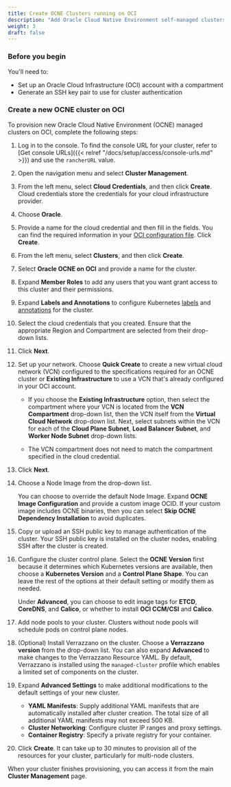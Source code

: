 ```yaml
---
title: Create OCNE Clusters running on OCI
description: "Add Oracle Cloud Native Environment self-managed clusters running on OCI to your multicluster environment"
weight: 3
draft: false
---
```


### Before you begin

You'll need to:

* Set up an Oracle Cloud Infrastructure (OCI) account with a compartment
* Generate an SSH key pair to use for cluster authentication

### Create a new OCNE cluster on OCI

To provision new Oracle Cloud Native Environment (OCNE) managed clusters on OCI, complete the following steps:

1. Log in to the console. To find the console URL for your cluster, refer to [Get console URLs]({{< relref "/docs/setup/access/console-urls.md" >}}) and use the `rancherURL` value.
1. Open the navigation menu and select **Cluster Management**.
1. From the left menu, select **Cloud Credentials**, and then click **Create**. Cloud credentials store the credentials for your cloud infrastructure provider.
1. Choose **Oracle**.
1. Provide a name for the cloud credential and then fill in the fields. You can find the required information in your [OCI configuration file](https://docs.oracle.com/en-us/iaas/Content/API/Concepts/apisigningkey.htm#Required_Keys_and_OCIDs). Click **Create**.
1. From the left menu, select **Clusters**, and then click **Create**.
1. Select **Oracle OCNE on OCI** and provide a name for the cluster.
1. Expand **Member Roles** to add any users that you want grant access to this cluster and their permissions.
1. Expand **Labels and Annotations** to configure Kubernetes [labels](https://kubernetes.io/docs/concepts/overview/working-with-objects/labels/) and [annotations](https://kubernetes.io/docs/concepts/overview/working-with-objects/annotations/) for the cluster.
1. Select the cloud credentials that you created. Ensure that the appropriate Region and Compartment are selected from their drop-down lists.
1. Click **Next**.
1. Set up your network. Choose **Quick Create** to create a new virtual cloud network (VCN) configured to the specifications required for an OCNE cluster or **Existing Infrastructure** to use a VCN that's already configured in your OCI account.

    * If you choose the **Existing Infrastructure** option, then select the compartment where your VCN is located from the **VCN Compartment** drop-down list, then the VCN itself from the **Virtual Cloud Network** drop-down list. Next, select subnets within the VCN for each of the **Cloud Plane Subnet**, **Load Balancer Subnet**, and **Worker Node Subnet** drop-down lists.

    * The VCN compartment does not need to match the compartment specified in the cloud credential.
1. Click **Next**.
1. Choose a Node Image from the drop-down list.

    You can choose to override the default Node Image. Expand **OCNE Image Configuration** and provide a custom image OCID. If your custom image includes OCNE binaries, then you can select **Skip OCNE Dependency Installation** to avoid duplicates.

1. Copy or upload an SSH public key to manage authentication of the cluster. Your SSH public key is installed on the cluster nodes, enabling SSH after the cluster is created.
1. Configure the cluster control plane. Select the **OCNE Version** first because it determines which Kubernetes versions are available, then choose a **Kubernetes Version** and a **Control Plane Shape**. You can leave the rest of the options at their default setting or modify them as needed.

    Under **Advanced**, you can choose to edit image tags for **ETCD**, **CoreDNS**, and **Calico**, or whether to install **OCI CCM/CSI** and **Calico**.

1. Add node pools to your cluster. Clusters without node pools will schedule pods on control plane nodes.
1. (Optional) Install Verrazzano on the cluster. Choose a **Verrazzano version** from the drop-down list. You can also expand **Advanced** to make changes to the Verrazzano Resource YAML. By default, Verrazzano is installed using the `managed-cluster` profile which enables a limited set of components on the cluster.
1. Expand **Advanced Settings** to make additional modifications to the default settings of your new cluster.
    * **YAML Manifests**: Supply additional YAML manifests that are automatically installed after cluster creation. The total size of all additional YAML manifests may not exceed 500 KB.
    * **Cluster Networking**: Configure cluster IP ranges and proxy settings.
    * **Container Registry**: Specify a private registry for your container.
1. Click **Create**. It can take up to 30 minutes to provision all of the resources for your cluster, particularly for multi-node clusters.

When your cluster finishes provisioning, you can access it from the main **Cluster Management** page.




